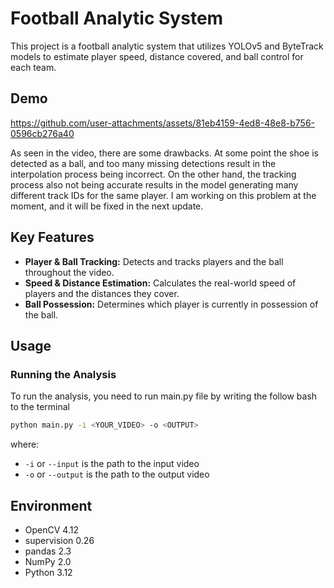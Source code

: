 # Football Analytic System

This project is a football analytic system that utilizes YOLOv5 and ByteTrack models to estimate player speed, distance covered, and ball control for each team.

## Demo


https://github.com/user-attachments/assets/81eb4159-4ed8-48e8-b756-0596cb276a40




As seen in the video, there are some drawbacks. At some point the shoe is detected as a ball, and too many missing detections result in the interpolation process being incorrect. On the other hand, the tracking process also not being accurate results in the model generating many different track IDs for the same player. I am working on this problem at the moment, and it will be fixed in the next update.
## Key Features

*   **Player & Ball Tracking:** Detects and tracks players and the ball throughout the video.
*   **Speed & Distance Estimation:** Calculates the real-world speed of players and the distances they cover.
*   **Ball Possession:** Determines which player is currently in possession of the ball.

## Usage

### Running the Analysis

To run the analysis, you need to run main.py file by writing the follow bash to the terminal

```bash
python main.py -i <YOUR_VIDEO> -o <OUTPUT>
```
where:
* `-i` or `--input` is the path to the input video
* `-o` or `--output` is the path to the output video

## Environment
* OpenCV 4.12
* supervision 0.26
* pandas 2.3
* NumPy 2.0
* Python 3.12
